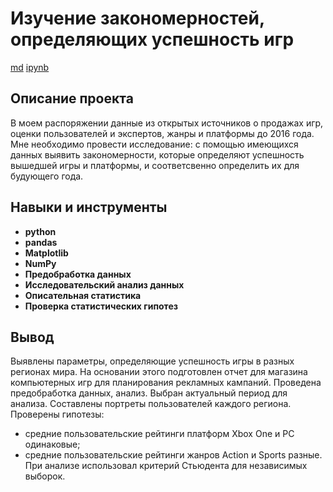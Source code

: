 # Изучение закономерностей, определяющих успешность игр

[md](https://github.com/EgorTeresh/Portfolio/blob/main/Изучение%20закономерностей,%20определяющих%20успешность%20игр/Изучение%20закономерностей%20игр%20портфолио.md)    [ipynb](https://github.com/EgorTeresh/Portfolio/blob/main/Изучение%20закономерностей,%20определяющих%20успешность%20игр/Изучение%20закономерностей%20игр%20портфолио.ipynb)


## Описание проекта

В моем распоряжении данные из открытых источников о продажах игр, оценки пользователей и экспертов, жанры и платформы до 2016 года. Мне необходимо провести исследование: с помощью имеющихся данных выявить закономерности, которые определяют успешность вышедшей игры и платформы, и соответсвенно определить их для будующего года.

## Навыки и инструменты

- **python**
- **pandas**
- **Matplotlib**
- **NumPy**
- **Предобработка данных**
- **Исследовательский анализ данных**
- **Описательная статистика**
- **Проверка статистических гипотез**

## Вывод

Выявлены параметры, определяющие успешность игры в разных регионах мира. На основании этого подготовлен отчет для магазина компьютерных игр для планирования рекламных кампаний. Проведена предобработка данных, анализ. Выбран актуальный период для анализа. Составлены портреты пользователей каждого региона. Проверены гипотезы: 
- средние пользовательские рейтинги платформ Xbox One и PC одинаковые; 
- средние пользовательские рейтинги жанров Action и Sports разные. 
При анализе использовал критерий Стьюдента для независимых выборок.

